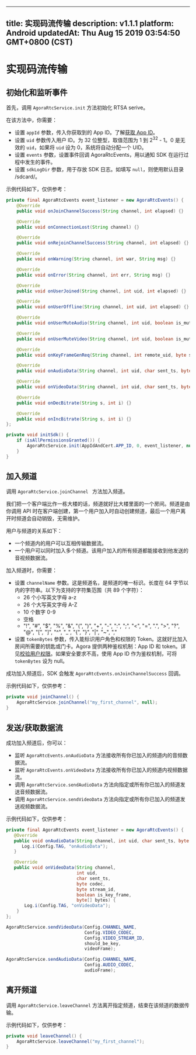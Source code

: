 
---
title: 实现码流传输
description: v1.1.1
platform: Android
updatedAt: Thu Aug 15 2019 03:54:50 GMT+0800 (CST)
---
# 实现码流传输
## 初始化和监听事件
首先，调用 `AgoraRtcService.init` 方法初始化 RTSA serive。

在该方法中，你需要：

* 设置 `appId` 参数，传入你获取到的 App ID。了解[获取 App ID](../../cn/RTSA/demo_guide_android.md)。
* 设置 `uid` 参数传入用户 ID。为 32 位整型，取值范围为 1 到 2<sup>32</sup> - 1。0 是无效的 `uid`，如果将 `uid` 设为 0，系统将自动分配一个 UID。
* 设置 `events` 参数，设置事件回调 AgoraRtcEvents，用以通知 SDK 在运行过程中发生的事件。
* 设置 `sdkLogDir` 参数，用于存放 SDK 日志。如填写 `null`，则使用默认目录 /sdcard/。

示例代码如下，仅供参考：

~~~java
private final AgoraRtcEvents event_listener = new AgoraRtcEvents() {
	@Override
	public void onJoinChannelSuccess(String channel, int elapsed) {}

	@Override
	public void onConnectionLost(String channel) {}

	@Override
	public void onRejoinChannelSuccess(String channel, int elapsed) {}

	@Override
	public void onWarning(String channel, int war, String msg) {}

	@Override
	public void onError(String channel, int err, String msg) {}

	@Override
	public void onUserJoined(String channel, int uid, int elapsed) {}

	@Override
	public void onUserOffline(String channel, int uid, int elapsed) {}

	@Override
	public void onUserMuteAudio(String channel, int uid, boolean is_muted) {}

	@Override
	public void onUserMuteVideo(String channel, int uid, boolean is_muted) {}

	@Override
	public void onKeyFrameGenReq(String channel, int remote_uid, byte stream_id) {}

	@Override
	public void onAudioData(String channel, int uid, char sent_ts, byte codec, byte[] bytes) {}

	@Override
	public void onVideoData(String channel, int uid, char sent_ts, byte codec, byte stream_id, boolean is_key_frame, byte[] bytes) {}

	@Override
	public void onDecBitrate(String s, int i) {}

	@Override
	public void onIncBitrate(String s, int i) {}
};

private void initSdk() {
	if (isAllPermissionsGranted()) {
		AgoraRtcService.init(AppIdAndCert.APP_ID, 0, event_listener, null);
	}
}
~~~

## 加入频道
调用 `AgoraRtcService.joinChannel ` 方法加入频道。

我们把一个客户端比作一栋大楼的话，频道就好比大楼里面的一个房间。频道是由你调用 API 时在客户端创建，第一个用户加入时自动创建频道，最后一个用户离开时频道会自动销毁，无需维护。

用户与频道的关系如下：
* 一个频道内的用户可以互相传输数据流。
* 一个用户可以同时加入多个频道。该用户加入的所有频道都能接收到他发送的音视频数据流。

加入频道时，你需要：
- 设置 `channelName` 参数。这是频道名，是频道的唯一标识。长度在 64 字节以内的字符串。以下为支持的字符集范围（共 89 个字符）：
	- 26 个小写英文字母 a-z
	- 26 个大写英文字母 A-Z
	- 10 个数字 0-9
	- 空格
	- "!", "#", "$", "%", "&", "(", ")", "+", "-", ":", ";", "<", "=", ".", ">", "?", "@", "[", "]", "^", "_", "{", "}", "|", "~", ","
- 设置 `tokenBytes` 参数，传入能标识用户角色和权限的 Token。这就好比加入房间所需要的钥匙或门卡。Agora 提供两种鉴权机制：App ID 和 token。详见[校验用户权限](https://docs.agora.io/cn/Agora%20Platform/token?platform=All%20Platforms)。如果安全要求不高，使用 App ID 作为鉴权机制，可将 `tokenBytes` 设为 null。

成功加入频道后，SDK 会触发 `AgoraRtcEvents.onJoinChannelSuccess` 回调。

示例代码如下，仅供参考：

~~~java
private void joinChannel() {
	AgoraRtcService.joinChannel("my_first_channel", null);
}
~~~

## 发送/获取数据流
成功加入频道后，你可以：

* 监听 `AgoraRtcEvents.onAudioData` 方法接收所有你已加入的频道内的音频数据流。
* 监听 `AgoraRtcEvents.onVideoData` 方法接收所有你已加入的频道内视频数据流。
* 调用 `AgoraRtcService.sendAudioData` 方法向指定或所有你已加入的频道发送音频数据流。
* 调用 `AgoraRtcService.sendVideoData` 方法向指定或所有你已加入的频道发送视频数据流。

示例代码如下，仅供参考：

~~~java
private final AgoraRtcEvents event_listener = new AgoraRtcEvents() {
   @Override
   public void onAudioData(String channel, int uid, char sent_ts, byte codec, byte[] bytes) {
      Log.i(Config.TAG, "onAudioData");
   }

   @Override
   public void onVideoData(String channel,
                           int uid,
                           char sent_ts,
                           byte codec,
                           byte stream_id,
                           boolean is_key_frame,
                           byte[] bytes) {
       Log.i(Config.TAG, "onVideoData");
    }
};

AgoraRtcService.sendVideoData(Config.CHANNEL_NAME,
                              Config.VIDEO_CODEC,
                              Config.VIDEO_STREAM_ID,
                              should_be_key,
                              videoFrame);

AgoraRtcService.sendAudioData(Config.CHANNEL_NAME,
                              Config.AUDIO_CODEC,
                              audioFrame);
~~~

## 离开频道
调用 `AgoraRtcService.leaveChannel`  方法离开指定频道，结束在该频道的数据传输。

示例代码如下，仅供参考：

~~~java
private void leaveChannel() {
	AgoraRtcService.leaveChannel("my_first_channel");
}
~~~
